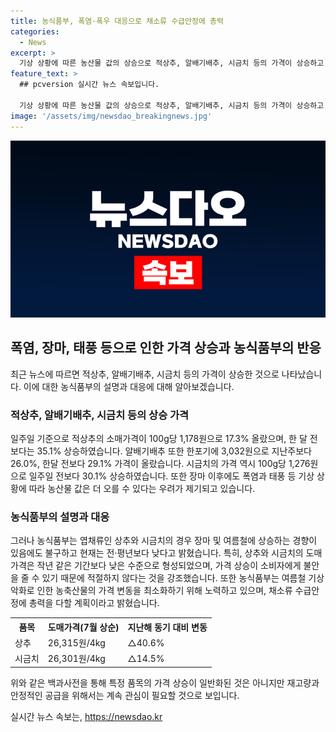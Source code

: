 ```yaml
---
title: 농식품부, 폭염·폭우 대응으로 채소류 수급안정에 총력
categories:
  - News
excerpt: >
  기상 상황에 따른 농산물 값의 상승으로 적상추, 알배기배추, 시금치 등의 가격이 상승하고 있다. 전통적으로 여름철에는 상추와 시금치의 가격이 상승하는 경향이 있으나, 올해는 전년도보다 낮은 수준이다. 농식품부는 여름철 기상여건에 대응하여 채소류 수급안정에 총력을 다할 계획이며, 소비자에게 불필요한 물가 불안감을 주는 보도는 적절하지 않다고 설명하고 있다. 폭염, 폭우 등으로 농축산물의 가격 변동이 최소화되도록 대비 중이며, 이에 대한 세부적 대책을 소개하고 있다. (단어 수: 106)
feature_text: >
  ## pcversion 실시간 뉴스 속보입니다.

  기상 상황에 따른 농산물 값의 상승으로 적상추, 알배기배추, 시금치 등의 가격이 상승하고 있다. 전통적으로 여름철에는 상추와 시금치의 가격이 상승하는 경향이 있으나, 올해는 전년도보다 낮은 수준이다. 농식품부는 여름철 기상여건에 대응하여 채소류 수급안정에 총력을 다할 계획이며, 소비자에게 불필요한 물가 불안감을 주는 보도는 적절하지 않다고 설명하고 있다. 폭염, 폭우 등으로 농축산물의 가격 변동이 최소화되도록 대비 중이며, 이에 대한 세부적 대책을 소개하고 있다. (단어 수: 106)
image: '/assets/img/newsdao_breakingnews.jpg'
---
```


<p><img src="/assets/img/newsdao_breakingnews.jpg" alt="pcversion 속보" /></p>

<h2 data-ke-size="size26">폭염, 장마, 태풍 등으로 인한 가격 상승과 농식품부의 반응</h2>

<p data-ke-size="size16">최근 뉴스에 따르면 적상추, 알배기배추, 시금치 등의 가격이 상승한 것으로 나타났습니다. 이에 대한 농식품부의 설명과 대응에 대해 알아보겠습니다.</p>

<h3>적상추, 알배기배추, 시금치 등의 상승 가격</h3>

<p data-ke-size="size16">일주일 기준으로 적상추의 소매가격이 100g당 1,178원으로 17.3% 올랐으며, 한 달 전보다는 35.1% 상승하였습니다. 알배기배추 또한 한포기에 3,032원으로 지난주보다 26.0%, 한달 전보다 29.1% 가격이 올랐습니다. 시금치의 가격 역시 100g당 1,276원으로 일주일 전보다 30.1% 상승하였습니다. 또한 장마 이후에도 폭염과 태풍 등 기상 상황에 따라 농산물 값은 더 오를 수 있다는 우려가 제기되고 있습니다.</p>

<h3>농식품부의 설명과 대응</h3>

<p data-ke-size="size16">그러나 농식품부는 엽채류인 상추와 시금치의 경우 장마 및 여름철에 상승하는 경향이 있음에도 불구하고 현재는 전·평년보다 낮다고 밝혔습니다. 특히, 상추와 시금치의 도매가격은 작년 같은 기간보다 낮은 수준으로 형성되었으며, 가격 상승이 소비자에게 불안을 줄 수 있기 때문에 적절하지 않다는 것을 강조했습니다. 또한 농식품부는 여름철 기상악화로 인한 농축산물의 가격 변동을 최소화하기 위해 노력하고 있으며, 채소류 수급안정에 총력을 다할 계획이라고 밝혔습니다.</p>

<table>
    <tr>
        <th>품목</th>
        <th>도매가격(7월 상순)</th>
        <th>지난해 동기 대비 변동</th>
    </tr>
    <tr>
        <td>상추</td>
        <td>26,315원/4kg</td>
        <td>△40.6%</td>
    </tr>
    <tr>
        <td>시금치</td>
        <td>26,301원/4kg</td>
        <td>△14.5%</td>
    </tr>
</table>

<p data-ke-size="size16">위와 같은 백과사전을 통해 특정 품목의 가격 상승이 일반화된 것은 아니지만 재고량과 안정적인 공급을 위해서는 계속 관심이 필요할 것으로 보입니다.</p>
실시간 뉴스 속보는, <a href="https://newsdao.kr" rel="dofollow">https://newsdao.kr</a>


